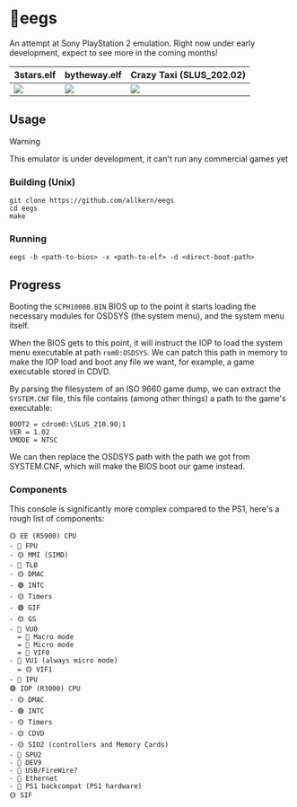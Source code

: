 # 🐣eegs
An attempt at Sony PlayStation 2 emulation. Right now under early development, expect to see more in the coming months!

| 3stars.elf | bytheway.elf | Crazy Taxi (SLUS_202.02) |
| ------------- | ------------- | ------------- |
| ![](https://github.com/user-attachments/assets/5702f174-24ea-40d0-b404-e26787a151c8) | ![](https://github.com/user-attachments/assets/9b99d4fc-2232-492b-a14d-3d7f472e6928) | ![](https://github.com/user-attachments/assets/887e8c08-e870-44e0-b9ef-ac41903e83d7) |
## Usage

> [!WARNING]  
> This emulator is under development, it can't run any commercial games yet

### Building (Unix)
```
git clone https://github.com/allkern/eegs
cd eegs
make
```

### Running
```
eegs -b <path-to-bios> -x <path-to-elf> -d <direct-boot-path>
```

## Progress
Booting the `SCPH10000.BIN` BIOS up to the point it starts loading the necessary modules for OSDSYS (the system menu), and the system menu itself.

When the BIOS gets to this point, it will instruct the IOP to load the system menu executable at path `rom0:OSDSYS`. We can patch this path in memory to make the IOP load and boot any file we want, for example, a game executable stored in CDVD.

By parsing the filesystem of an ISO 9660 game dump, we can extract the `SYSTEM.CNF` file, this file contains (among other things) a path to the game's executable:
```
BOOT2 = cdrom0:\SLUS_210.90;1
VER = 1.02
VMODE = NTSC
```
We can then replace the OSDSYS path with the path we got from SYSTEM.CNF, which will make the BIOS boot our game instead.

### Components
This console is significantly more complex compared to the PS1, here's a rough list of components:
```
🟡 EE (R5900) CPU
- 🔴 FPU
- 🟡 MMI (SIMD)
- 🔴 TLB
- 🟡 DMAC
- 🟢 INTC
- 🟡 Timers
- 🟢 GIF
- 🟡 GS
- 🔴 VU0
  = 🔴 Macro mode
  = 🔴 Micro mode
  = 🔴 VIF0
- 🔴 VU1 (always micro mode)
  = 🟡 VIF1
- 🔴 IPU
🟢 IOP (R3000) CPU
- 🟡 DMAC
- 🟢 INTC
- 🟡 Timers
- 🟡 CDVD
- 🟡 SIO2 (controllers and Memory Cards)
- 🔴 SPU2
- 🔴 DEV9
- 🔴 USB/FireWire?
- 🔴 Ethernet
- 🔴 PS1 backcompat (PS1 hardware)
🟡 SIF
```
